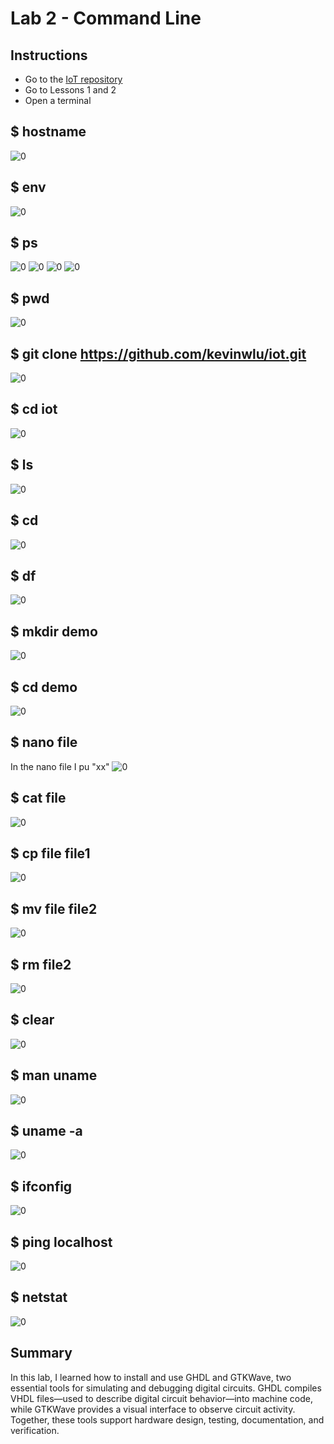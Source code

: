 # Lab 2 - Command Line

## Instructions

- Go to the [IoT repository](https://github.com/kevinwlu/iot) 
- Go to Lessons 1 and 2
- Open a terminal

## $ hostname
![0](hostname.png)

## $ env
![0](env.png)

## $ ps
![0](ps0.png)
![0](ps1.png)
![0](ps2.png)
![0](ps3.png)

## $ pwd
![0](pwd.png)

## $ git clone https://github.com/kevinwlu/iot.git
![0](gitclone.png)

## $ cd iot
![0](cd_iot.png)

## $ ls
![0](ls.png)

## $ cd
![0](cd.png)

## $ df
![0](df.png)

## $ mkdir demo
![0](mkdir_demo.png)

## $ cd demo
![0](cd_demo.png)

## $ nano file
In the nano file I pu "xx"
![0](nano.png)

## $ cat file
![0](cat_file.png)

## $ cp file file1
![0](cp_file_file1.png)

## $ mv file file2
![0](mv_file_file2.png)

## $ rm file2
![0](rm_file2.png)

## $ clear
![0](clear.png)

## $ man uname
![0](Lab_01_HalfAdderCode.png)

## $ uname -a
![0](Lab_01_HalfAdderCode.png)

## $ ifconfig
![0](Lab_01_HalfAdderCode.png)

## $ ping localhost
![0](ping.png)

## $ netstat
![0](netstat.png)

## Summary
In this lab, I learned how to install and use GHDL and GTKWave, two essential tools for simulating and debugging digital circuits. GHDL compiles VHDL files—used to describe digital circuit behavior—into machine code, while GTKWave provides a visual interface to observe circuit activity. Together, these tools support hardware design, testing, documentation, and verification.

